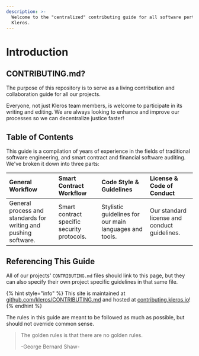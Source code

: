 ```yaml
---
description: >-
  Welcome to the "centralized" contributing guide for all software pertaining to
  Kleros.
---
```


# Introduction

## CONTRIBUTING.md?

The purpose of this repository is to serve as a living contribution and collaboration guide for all our projects.

Everyone, not just Kleros team members, is welcome to participate in its writing and editing. We are always looking to enhance and improve our processes so we can decentralize justice faster!

## Table of Contents

This guide is a compilation of years of experience in the fields of traditional software engineering, and smart contract and financial software auditing. We've broken it down into three parts:

| General Workflow | Smart Contract Workflow | Code Style & Guidelines | License & Code of Conduct |
| :--- | :--- | :--- | :--- |
| General process and standards for writing and pushing software. | Smart contract specific security protocols. | Stylistic guidelines for our main languages and tools. | Our standard license and conduct guidelines. |

## Referencing This Guide

All of our projects' `CONTRIBUTING.md` files should link to this page, but they can also specify their own project specific guidelines in that same file.

{% hint style="info" %}
This site is maintained at [github.com/kleros/CONTRIBUTING.md](https://github.com/kleros/CONTRIBUTING.md) and hosted at [contributing.kleros.io](https://contributing.kleros.io)!
{% endhint %}

The rules in this guide are meant to be followed as much as possible, but should not override common sense.

> The golden rules is that there are no golden rules.
>
> -George Bernard Shaw-

